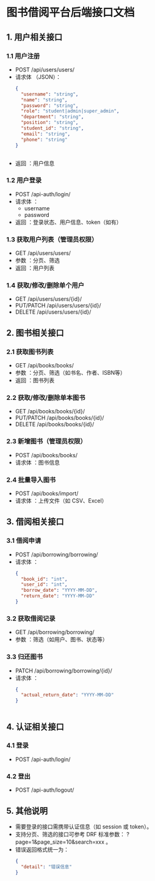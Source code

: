 # 图书借阅平台后端接口文档
## 1. 用户相关接口
### 1.1 用户注册
- POST /api/users/users/
- 请求体 （JSON）：
  ```json
  {
    "username": "string",
    "name": "string",
    "password": "string",
    "role": "student|admin|super_admin",
    "department": "string",
    "position": "string",
    "student_id": "string",
    "email": "string",
    "phone": "string"
  }
   ```
  ```
- 返回 ：用户信息
### 1.2 用户登录
- POST /api-auth/login/
- 请求体 ：
  - username
  - password
- 返回 ：登录状态、用户信息、token（如有）
### 1.3 获取用户列表（管理员权限）
- GET /api/users/users/
- 参数 ：分页、筛选
- 返回 ：用户列表
### 1.4 获取/修改/删除单个用户
- GET /api/users/users/{id}/
- PUT/PATCH /api/users/users/{id}/
- DELETE /api/users/users/{id}/
## 2. 图书相关接口
### 2.1 获取图书列表
- GET /api/books/books/
- 参数 ：分页、筛选（如书名、作者、ISBN等）
- 返回 ：图书列表
### 2.2 获取/修改/删除单本图书
- GET /api/books/books/{id}/
- PUT/PATCH /api/books/books/{id}/
- DELETE /api/books/books/{id}/
### 2.3 新增图书（管理员权限）
- POST /api/books/books/
- 请求体 ：图书信息
### 2.4 批量导入图书
- POST /api/books/import/
- 请求体 ：上传文件（如 CSV、Excel）
## 3. 借阅相关接口
### 3.1 借阅申请
- POST /api/borrowing/borrowing/
- 请求体 ：
  ```json
  {
    "book_id": "int",
    "user_id": "int",
    "borrow_date": "YYYY-MM-DD",
    "return_date": "YYYY-MM-DD"
  }
   ```
### 3.2 获取借阅记录
- GET /api/borrowing/borrowing/
- 参数 ：筛选（如用户、图书、状态等）
### 3.3 归还图书
- PATCH /api/borrowing/borrowing/{id}/
- 请求体 ：
  ```json
  {
    "actual_return_date": "YYYY-MM-DD"
  }
   ```
  ```
## 4. 认证相关接口
### 4.1 登录
- POST /api-auth/login/
### 4.2 登出
- POST /api-auth/logout/
## 5. 其他说明
- 需要登录的接口需携带认证信息（如 session 或 token）。
- 支持分页、筛选的接口可参考 DRF 标准参数： ?page=1&page_size=10&search=xxx 。
- 错误返回格式统一为：
  ```json
  {
    "detail": "错误信息"
  }
   ```
